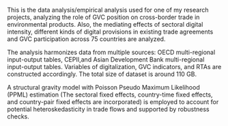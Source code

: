 This is the data analysis/empirical analysis used for one of my research projects, analyzing the role of GVC position on cross-border trade in environmental products. Also, the mediating effects of sectoral digital intensity, different kinds of digital provisions in existing trade agreements and GVC participation across 75 countries are analyzed. 

The analysis harmonizes data from multiple sources: OECD multi-regional input-output tables, CEPII,and Asian Development Bank multi-regional input-output tables. Variables of digitalization, GVC indicators, and RTAs are constructed accordingly. The total size of dataset is around 110 GB.

A structural gravity model with Poisson Pseudo Maximum Likelihood (PPML) estimation (The sectoral fixed effects, country-time fixed effects, and country-pair fixed effects are incorporated) is employed to account for potential heteroskedasticity in trade flows and supported by robustness checks.
